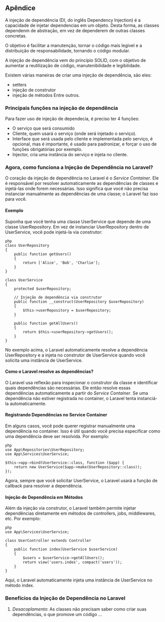 ## Apêndice

A injeção de dependência (DI, do inglês Dependency Injection) é a capacidade de injetar dependencias em um objeto. Desta forma, as classes dependenm de abstração, em vez de dependerem de outras classes concretas.

O objetivo é facilitar a manutenção, tornar o código mais legivel e a distribuição de responsabilidade, tornando o código modular.

A injeção de dependência vem do princípio SOLID, com o objetivo de aumentar a reutilização de código, manutenibilidade e legibilidade.

Existem várias maneiras de criar uma injeção de dependência, são eles:
* setters
* injeção de construtor
* injeção de métodos
Entre outros.


### Principais funções na injeção de dependência
Para fazer uso de injeção de dependecia, é preciso ter 4 funções:

* O serviço que será consumido
* Cliente, quem usará o serviço (onde será injetado o serviço). 
* Interface que será usada pelo cliente e implementada pelo serviço, é opcional, mas é importante, é usado para padronizar, e forçar o uso de funções obrigatórias por exemplo.
* Injector, cria uma instância do serviço e injeta no cliente. 


### Agora, como funciona a Injeção de Dependência no Laravel?

O coração da injeção de dependência no Laravel é o *Service Container*. Ele é responsável por resolver automaticamente as dependências de classes e injetá-las onde forem necessárias. Isso significa que você não precisa instanciar manualmente as dependências de uma classe; o Laravel faz isso para você.

#### Exemplo

Suponha que você tenha uma classe UserService que depende de uma classe UserRepository. Em vez de instanciar UserRepository dentro de UserService, você pode injetá-la via construtor:


```
php
class UserRepository
{
    public function getUsers()
    {
        return ['Alice', 'Bob', 'Charlie'];
    }
}

class UserService
{
    protected $userRepository;

    // Injeção de dependência via construtor
    public function __construct(UserRepository $userRepository)
    {
        $this->userRepository = $userRepository;
    }

    public function getAllUsers()
    {
        return $this->userRepository->getUsers();
    }
}
```

No exemplo acima, o Laravel automaticamente resolve a dependência UserRepository e a injeta no construtor de UserService quando você solicita uma instância de UserService.

#### Como o Laravel resolve as dependências?

O Laravel usa reflexão para inspecionar o construtor da classe e identificar quais dependências são necessárias. Ele então resolve essas dependências automaticamente a partir do *Service Container*. Se uma dependência não estiver registrada no container, o Laravel tenta instanciá-la automaticamente.

#### Registrando Dependências no Service Container

Em alguns casos, você pode querer registrar manualmente uma dependência no container. Isso é útil quando você precisa especificar como uma dependência deve ser resolvida. Por exemplo:

```
php
use App\Repositories\UserRepository;
use App\Services\UserService;

$this->app->bind(UserService::class, function ($app) {
    return new UserService($app->make(UserRepository::class));
});
```

Agora, sempre que você solicitar UserService, o Laravel usará a função de callback para resolver a dependência.

#### Injeção de Dependência em Métodos

Além da injeção via construtor, o Laravel também permite injetar dependências diretamente em métodos de controllers, jobs, middlewares, etc. Por exemplo:

```
php
use App\Services\UserService;

class UserController extends Controller
{
    public function index(UserService $userService)
    {
        $users = $userService->getAllUsers();
        return view('users.index', compact('users'));
    }
}
```

Aqui, o Laravel automaticamente injeta uma instância de UserService no método index.

### Benefícios da Injeção de Dependência no Laravel

1. *Desacoplamento*: As classes não precisam saber como criar suas dependências, o que promove um código …